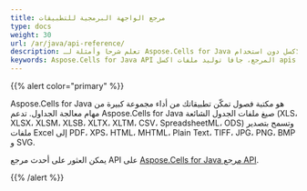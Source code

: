 ```yaml
---
title: مرجع الواجهة البرمجية للتطبيقات
type: docs
weight: 30
url: /ar/java/api-reference/
description: تعلم شرحا وأمثلة لـ Aspose.Cells for Java الفصول والأساليب لتوليد وتحويل وتعديل وتقديم وطباعة ملفات الاكسل دون استخدام Microsoft Excel.
keywords: Aspose.Cells for Java API المرجع، جافا توليد ملفات اكسل apis، جافا تحويل ملفات اكسل apis، جافا إصلاح وإصلاح ملفات اكسل apis، جافا عرض ملفات اكسل apis، جافا طباعة ملفات اكسل apis
---
```


{{% alert color="primary" %}} 

Aspose.Cells for Java هو مكتبة فصول تمكّن تطبيقاتك من أداء مجموعة كبيرة من مهام معالجة الجداول. تدعم Aspose.Cells for Java صيغ ملفات الجدول الشائعة (XLS، XLSX، XLSM، XLSB، XLTX، XLTM، CSV، SpreadsheetML، ODS) وتسمح بتصدير ملفات Excel إلى PDF، XPS، HTML، MHTML، Plain Text، TIFF، JPG، PNG، BMP و SVG.

يمكن العثور على أحدث مرجع API على [Aspose.Cells for Java مرجع API](https://reference.aspose.com/cells/java).

{{% /alert %}}
